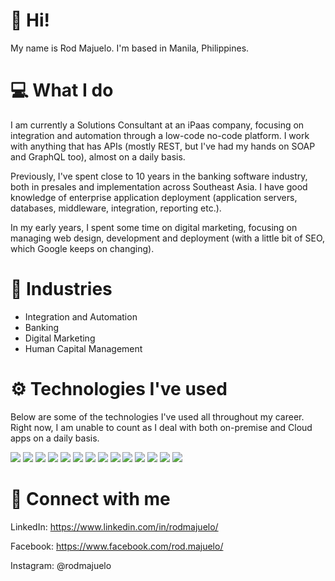# :wave:  Hi! 
My name is Rod Majuelo. I'm based in Manila, Philippines.
# :computer:  What I do
I am currently a Solutions Consultant at an iPaas company, focusing on integration and automation through a low-code no-code platform. I work with anything that has APIs (mostly REST, but I've had my hands on SOAP and GraphQL too), almost on a daily basis.

Previously, I've spent close to 10 years in the banking software industry, both in presales and implementation across Southeast Asia. I have good knowledge of enterprise application deployment (application servers, databases, middleware, integration, reporting etc.).

In my early years, I spent some time on digital marketing, focusing on managing web design, development and deployment (with a little bit of SEO, which Google keeps on changing).
# :tophat:  Industries
- Integration and Automation
- Banking
- Digital Marketing
- Human Capital Management
# :gear:  Technologies I've used
Below are some of the technologies I've used all throughout my career. Right now, I am unable to count as I deal with both on-premise and Cloud apps on a daily basis.

![](https://img.shields.io/badge/OS-Windows_Mac_Linux-informational?style=flat&logo=<LOGO_NAME>&logoColor=white&color=2bbc8a)
![](https://img.shields.io/badge/DB-Oracle_Postgres_SQL_Server_MongoDB-informational?style=flat&logo=<LOGO_NAME>&logoColor=white&color=2bbc8a)
![](https://img.shields.io/badge/CODE-C_VB_HTML_CSS_JS_SQL_Node_Ruby_Java-informational?style=flat&logo=<LOGO_NAME>&logoColor=white&color=2bbc8a)
![](https://img.shields.io/badge/SCRIPTING-Powershell_Linux_Bash_CMD-informational?style=flat&logo=<LOGO_NAME>&logoColor=white&color=2bbc8a)
![](https://img.shields.io/badge/DESIGN-Photoshop_Indesign_Illustrator-informational?style=flat&logo=<LOGO_NAME>&logoColor=white&color=2bbc8a)
![](https://img.shields.io/badge/APP_SERVERS-IIS_Websphere_Weblogic_Tomcat_Node-informational?style=flat&logo=<LOGO_NAME>&logoColor=white&color=2bbc8a)
![](https://img.shields.io/badge/VIRTUALIZATION-VMware_VirtualBox-informational?style=flat&logo=<LOGO_NAME>&logoColor=white&color=2bbc8a)
![](https://img.shields.io/badge/CMS-Wordpress_Kony-informational?style=flat&logo=<LOGO_NAME>&logoColor=white&color=2bbc8a)
![](https://img.shields.io/badge/IPAAS-Workato-informational?style=flat&logo=<LOGO_NAME>&logoColor=white&color=2bbc8a)
![](https://img.shields.io/badge/API-REST_SOAP_GraphQL_OAS-informational?style=flat&logo=<LOGO_NAME>&logoColor=white&color=2bbc8a)
![](https://img.shields.io/badge/CLOUD-AWS_Azure-informational?style=flat&logo=<LOGO_NAME>&logoColor=white&color=2bbc8a)
![](https://img.shields.io/badge/IT-Hardware_Software_Networks-informational?style=flat&logo=<LOGO_NAME>&logoColor=white&color=2bbc8a)
![](https://img.shields.io/badge/MICROSOFT-Active_Directory_Exchange_Office_365-informational?style=flat&logo=<LOGO_NAME>&logoColor=white&color=2bbc8a)
![](https://img.shields.io/badge/AWS-EC2_S3_CLI-informational?style=flat&logo=<LOGO_NAME>&logoColor=white&color=2bbc8a)


# :e-mail:  Connect with me
LinkedIn: https://www.linkedin.com/in/rodmajuelo/

Facebook:  https://www.facebook.com/rod.majuelo/

Instagram:  @rodmajuelo
